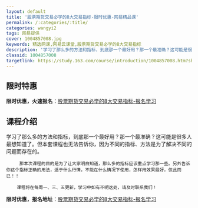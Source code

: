 ```yaml
---
layout: default
title: '股票期货交易必学的8大交易指标-限时优惠-网易精品课'
permalink: /:categories/:title/
categories: wangyi2
tags: 网易提供
cover: 1004857008.jpg
keywords: 精选网课,网易云课堂,股票期货交易必学的8大交易指标
description: '学习了那么多的方法和指标，到底那一个最好用？那一个最准确？这可能是很多人最想知道了。但本套课程也无法告诉你，因为不同的指'
classid: 1004857008
targetlink: https://study.163.com/course/introduction/1004857008.htm?share=1&shareId=1025206652&utm_campaign=share&utm_medium=iphoneShare&utm_source=&utm_u=1025206652
---
```


## 限时特惠

**限时优惠，火速报名**：[股票期货交易必学的8大交易指标-报名学习](https://study.163.com/course/introduction/1004857008.htm?share=1&shareId=1025206652&utm_campaign=share&utm_medium=iphoneShare&utm_source=&utm_u=1025206652)

## 课程介绍

学习了那么多的方法和指标，到底那一个最好用？那一个最准确？这可能是很多人最想知道了。但本套课程也无法告诉你，因为不同的指标、方法是为了解决不同的问题而存在的。

         那本次课程的目的是为了让大家明白知道，那么多的指标应该重点学习那一些。另外告诉你这个指标正确的用法，适于什么行情，不能在什么情况下使用，怎样用效果最好，仅此而已！！

        课程将在每周一、三、五更新，学习中如有不明这处，请及时联系我们！

**限时优惠，报名地址**：[股票期货交易必学的8大交易指标-报名学习](https://study.163.com/course/introduction/1004857008.htm?share=1&shareId=1025206652&utm_campaign=share&utm_medium=iphoneShare&utm_source=&utm_u=1025206652)

